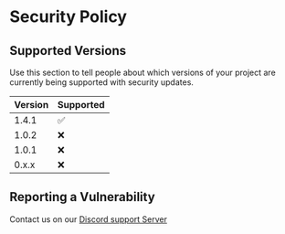 # Security Policy

## Supported Versions

Use this section to tell people about which versions of your project are
currently being supported with security updates.

| Version | Supported          |
| ------- | ------------------ |
| 1.4.1   | ✅                 |
| 1.0.2   | :x:                |
| 1.0.1   | :x:                |
| 0.x.x   | :x:                |

## Reporting a Vulnerability

Contact us on our [Discord support Server](https://discord.com/invite/Okam1)
